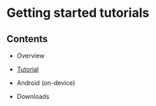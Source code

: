 # Getting started tutorials

## Contents

- Overview

- [Tutorial](tutorial)

- Android (on-device)

- Downloads
